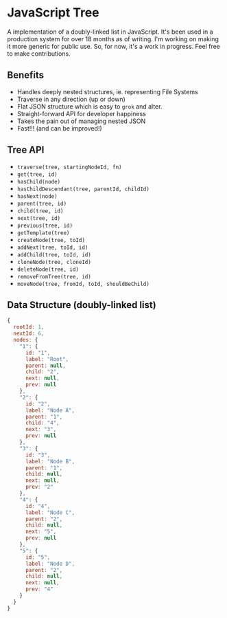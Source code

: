# JavaScript Tree

A implementation of a doubly-linked list in JavaScript. It's been used in a production system for over 18 months as of writing. I'm working on making it more generic for public use. So, for now, it's a work in progress. Feel free to make contributions.

## Benefits

- Handles deeply nested structures, ie. representing File Systems
- Traverse in any direction (up or down)
- Flat JSON structure which is easy to `grok` and alter.
- Straight-forward API for developer happiness
- Takes the pain out of managing nested JSON
- Fast!!! (and can be improved!)

## Tree API

- `traverse(tree, startingNodeId, fn)`
- `get(tree, id)`
- `hasChild(node)`
- `hasChildDescendant(tree, parentId, childId)`
- `hasNext(node)`
- `parent(tree, id)`
- `child(tree, id)`
- `next(tree, id)`
- `previous(tree, id)`
- `getTemplate(tree)`
- `createNode(tree, toId)`
- `addNext(tree, toId, id)`
- `addChild(tree, toId, id)`
- `cloneNode(tree, cloneId)`
- `deleteNode(tree, id)`
- `removeFromTree(tree, id)`
- `moveNode(tree, fromId, toId, shouldBeChild)`

## Data Structure (doubly-linked list)

```javascript
{
  rootId: 1,
  nextId: 6,
  nodes: {
    "1": {
      id: "1",
      label: "Root",
      parent: null,
      child: "2",
      next: null,
      prev: null
    },
    "2": {
      id: "2",
      label: "Node A",
      parent: "1",
      child: "4",
      next: "3",
      prev: null
    },
    "3": {
      id: "3",
      label: "Node B",
      parent: "1",
      child: null,
      next: null,
      prev: "2"
    },
    "4": {
      id: "4",
      label: "Node C",
      parent: "2",
      child: null,
      next: "5",
      prev: null
    },
    "5": {
      id: "5",
      label: "Node D",
      parent: "2",
      child: null,
      next: null,
      prev: "4"
    }
  }
}
```

